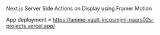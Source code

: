 Next.js Server Side Actions on Display using Framer Motion 

App deployment = https://anime-vault-jncpsmjml-naars02s-projects.vercel.app/
